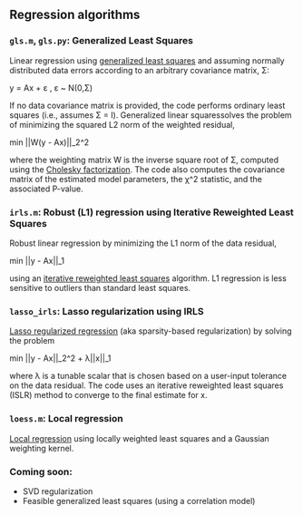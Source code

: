 ## Regression algorithms

### `gls.m`, `gls.py`: Generalized Least Squares

Linear regression using [generalized least squares](http://en.wikipedia.org/wiki/Generalized_least_squares) and assuming normally distributed data errors according to an arbitrary covariance matrix, Σ:

  y = Ax + ε ,   ε ~ N(0,Σ)

If no data covariance matrix is provided, the code performs ordinary least squares (i.e., assumes Σ = Ι). Generalized linear squaressolves the problem of minimizing the squared L2 norm of the weighted residual,

  min ||W(y - Ax)||_2^2

where the weighting matrix W is the inverse square root of Σ, computed using the [Cholesky factorization](http://en.wikipedia.org/wiki/Cholesky_decomposition). The code also computes the covariance matrix of the estimated model parameters, the χ^2 statistic, and the associated P-value.

### `irls.m`: Robust (L1) regression using Iterative Reweighted Least Squares

Robust linear regression by minimizing the L1 norm of the data residual,

  min ||y - Ax||_1

using an [iterative reweighted least squares](http://en.wikipedia.org/wiki/Iteratively_reweighted_least_squares) algorithm. L1 regression is less sensitive to outliers than standard least squares.

### `lasso_irls`: Lasso regularization using IRLS

[Lasso regularized regression](http://en.wikipedia.org/wiki/Least_squares#Lasso_method) (aka sparsity-based regularization) by solving the problem

  min ||y - Ax||_2^2 + λ||x||_1

where λ is a tunable scalar that is chosen based on a user-input tolerance on the data residual. The code uses an iterative reweighted least squares (ISLR) method to converge to the final estimate for x.

### `loess.m`: Local regression

[Local regression](http://en.wikipedia.org/wiki/Local_regression) using locally weighted least squares and a Gaussian weighting kernel.


### Coming soon:

* SVD regularization
* Feasible generalized least squares (using a correlation model)

